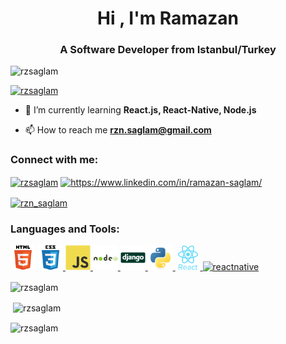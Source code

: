 <h1 align="center">Hi , I'm Ramazan</h1>
<h3 align="center">A Software Developer from Istanbul/Turkey</h3>

<p align="left"> <img src="https://komarev.com/ghpvc/?username=rzsaglam&label=Profile%20views&color=0e75b6&style=flat" alt="rzsaglam" /> </p>

<p align="left"> <a href="https://github.com/ryo-ma/github-profile-trophy"><img src="https://github-profile-trophy.vercel.app/?username=rzsaglam" alt="rzsaglam" /></a> </p>

- 🌱 I’m currently learning **React.js, React-Native, Node.js**

- 📫 How to reach me **rzn.saglam@gmail.com**

<h3 align="left">Connect with me:</h3>
<p align="left">
<a href="https://twitter.com/rzsaglam" target="blank"><img align="center" src="https://raw.githubusercontent.com/rahuldkjain/github-profile-readme-generator/master/src/images/icons/Social/twitter.svg" alt="rzsaglam" height="30" width="40" /></a>
<a href="https://linkedin.com/in/https://www.linkedin.com/in/ramazan-saglam/" target="blank"><img align="center" src="https://raw.githubusercontent.com/rahuldkjain/github-profile-readme-generator/master/src/images/icons/Social/linked-in-alt.svg" alt="https://www.linkedin.com/in/ramazan-saglam/" height="30" width="40" /></a>

<a href="https://www.hackerrank.com/rzn_saglam" target="blank"><img align="center" src="https://raw.githubusercontent.com/rahuldkjain/github-profile-readme-generator/master/src/images/icons/Social/hackerrank.svg" alt="rzn_saglam" height="30" width="40" /></a>
</p>

<h3 align="left">Languages and Tools:</h3>
<p align="left">  <img src="https://raw.githubusercontent.com/devicons/devicon/master/icons/html5/html5-original-wordmark.svg" alt="html5" width="40" height="40"/> </a> <a href="https://www.w3schools.com/css/" target="_blank" rel="noreferrer"> <img src="https://raw.githubusercontent.com/devicons/devicon/master/icons/css3/css3-original-wordmark.svg" alt="css3" width="40" height="40"/> </a>  <a href="https://www.w3.org/html/" target="_blank" rel="noreferrer">  <a href="https://developer.mozilla.org/en-US/docs/Web/JavaScript" target="_blank" rel="noreferrer"> <img src="https://raw.githubusercontent.com/devicons/devicon/master/icons/javascript/javascript-original.svg" alt="javascript" width="40" height="40"/> </a> <a href="https://nodejs.org" target="_blank" rel="noreferrer"> <img src="https://raw.githubusercontent.com/devicons/devicon/master/icons/nodejs/nodejs-original-wordmark.svg" alt="nodejs" width="40" height="40"/> </a> <a href="https://www.djangoproject.com/" target="_blank" rel="noreferrer"> <img src="https://raw.githubusercontent.com/devicons/devicon/master/icons/django/django-original.svg" alt="django" width="40" height="40"/> </a>  <a href="https://www.python.org" target="_blank" rel="noreferrer"> <img src="https://raw.githubusercontent.com/devicons/devicon/master/icons/python/python-original.svg" alt="python" width="40" height="40"/> </a> <a href="https://reactjs.org/" target="_blank" rel="noreferrer"> <img src="https://raw.githubusercontent.com/devicons/devicon/master/icons/react/react-original-wordmark.svg" alt="react" width="40" height="40"/> </a> <a href="https://reactnative.dev/" target="_blank" rel="noreferrer"> <img src="https://reactnative.dev/img/header_logo.svg" alt="reactnative" width="40" height="40"/> </a></p>

<p><img align="center" src="https://github-readme-stats.vercel.app/api/top-langs?username=rzsaglam&show_icons=true&locale=en&layout=compact" alt="rzsaglam" /></p>

<p>&nbsp;<img align="center" src="https://github-readme-stats.vercel.app/api?username=rzsaglam&show_icons=true&locale=en" alt="rzsaglam" /></p>

<p><img align="center" src="https://github-readme-streak-stats.herokuapp.com/?user=rzsaglam&" alt="rzsaglam" /></p>
